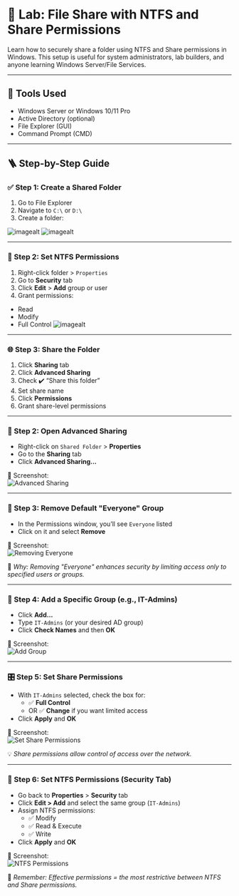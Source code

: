 # 📂 Lab: File Share with NTFS and Share Permissions

Learn how to securely share a folder using NTFS and Share permissions in Windows. This setup is useful for system administrators, lab builders, and anyone learning Windows Server/File Services.

---

## 🧰 Tools Used

- Windows Server or Windows 10/11 Pro
- Active Directory (optional)
- File Explorer (GUI)
- Command Prompt (CMD)

---

## 🪜 Step-by-Step Guide

### ✅ Step 1: Create a Shared Folder

1. Go to File Explorer
2. Navigate to `C:\` or `D:\`
3. Create a folder:

![imagealt](https://github.com/techtracker619/serverfiles/blob/b2ed30ff913c89793a1a5eabddcb5896c415fecf/screenshots/VirtualBox_AC-DC-SERVER_27_06_2025_18_23_28.png)
![imagealt](https://github.com/techtracker619/serverfiles/blob/c73591291073e4da5c73eaaf3cb8236a078d55ab/screenshots/VirtualBox_AC-DC-SERVER_27_06_2025_18_33_20.png)


---

### 🔐 Step 2: Set NTFS Permissions

1. Right-click folder > `Properties`
2. Go to **Security** tab
3. Click **Edit** > **Add** group or user
4. Grant permissions:
- Read
- Modify
- Full Control
![imagealt](https://github.com/techtracker619/serverfiles/blob/2a0be2f83b369acda0295b43608521d00ddc4408/screenshots/VirtualBox_AC-DC-SERVER_27_06_2025_18_36_51.png)


---

### 🌐 Step 3: Share the Folder

1. Click **Sharing** tab
2. Click **Advanced Sharing**
3. Check ✔️ “Share this folder”
4. Set share name
5. Click **Permissions**
6. Grant share-level permissions



---
### 🔐 Step 2: Open Advanced Sharing

- Right-click on `Shared Folder` > **Properties**
- Go to the **Sharing** tab
- Click **Advanced Sharing...**

📸 Screenshot:  
![Advanced Sharing](./screenshots/VirtualBox_AC-DC-SERVER_27_06_2025_18_50_58.png)

---

### 🚫 Step 3: Remove Default "Everyone" Group

- In the Permissions window, you’ll see `Everyone` listed
- Click on it and select **Remove**

📸 Screenshot:  
![Removing Everyone](./screenshots/VirtualBox_AC-DC-SERVER_27_06_2025_18_52_25.png)

🧠 *Why: Removing "Everyone" enhances security by limiting access only to specified users or groups.*

---

### 👥 Step 4: Add a Specific Group (e.g., IT-Admins)

- Click **Add...**
- Type `IT-Admins` (or your desired AD group)
- Click **Check Names** and then **OK**

📸 Screenshot:  
![Add Group](./screenshots/VirtualBox_AC-DC-SERVER_27_06_2025_18_53_06.png)

---

### 🎛️ Step 5: Set Share Permissions

- With `IT-Admins` selected, check the box for:
  - ✅ **Full Control**
  - OR ✅ **Change** if you want limited access
- Click **Apply** and **OK**

📸 Screenshot:  
![Set Share Permissions](./screenshots/VirtualBox_AC-DC-SERVER_27_06_2025_18_54_20.png)

💡 *Share permissions allow control of access over the network.*

---

### 🧱 Step 6: Set NTFS Permissions (Security Tab)

- Go back to **Properties** > **Security** tab
- Click **Edit > Add** and select the same group (`IT-Admins`)
- Assign NTFS permissions:
  - ✅ Modify
  - ✅ Read & Execute
  - ✅ Write
- Click **Apply** and **OK**

📸 Screenshot:  
![NTFS Permissions](./screenshots/VirtualBox_AC-DC-SERVER_27_06_2025_18_38_45.png)

🧠 *Remember: Effective permissions = the most restrictive between NTFS and Share permissions.*

